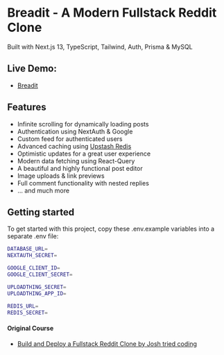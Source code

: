 # Breadit - A Modern Fullstack Reddit Clone

Built with Next.js 13, TypeScript, Tailwind, Auth, Prisma & MySQL

## Live Demo:

- [Breadit](https://breadit-ajfm88.vercel.app)

## Features

- Infinite scrolling for dynamically loading posts
- Authentication using NextAuth & Google
- Custom feed for authenticated users
- Advanced caching using [Upstash Redis](https://upstash.com)
- Optimistic updates for a great user experience
- Modern data fetching using React-Query
- A beautiful and highly functional post editor
- Image uploads & link previews
- Full comment functionality with nested replies
- ... and much more

## Getting started

To get started with this project, copy these .env.example variables into a separate .env file:

```bash
DATABASE_URL=
NEXTAUTH_SECRET=

GOOGLE_CLIENT_ID=
GOOGLE_CLIENT_SECRET=

UPLOADTHING_SECRET=
UPLOADTHING_APP_ID=

REDIS_URL=
REDIS_SECRET=
```

#### Original Course

- [Build and Deploy a Fullstack Reddit Clone by Josh tried coding](https://www.youtube.com/watch?v=mSUKMfmLAt0)
